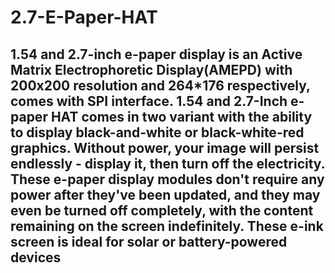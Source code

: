 # 2.7-E-Paper-HAT

## 1.54 and 2.7-inch e-paper display is an Active Matrix Electrophoretic Display(AMEPD) with 200x200 resolution and 264*176 respectively, comes with SPI interface. 1.54 and 2.7-Inch e-paper HAT comes in two variant with the ability to display black-and-white or black-white-red graphics. Without power, your image will persist endlessly - display it, then turn off the electricity. These e-paper display modules don't require any power after they've been updated, and they may even be turned off completely, with the content remaining on the screen indefinitely. These e-ink screen is ideal for solar or battery-powered devices
